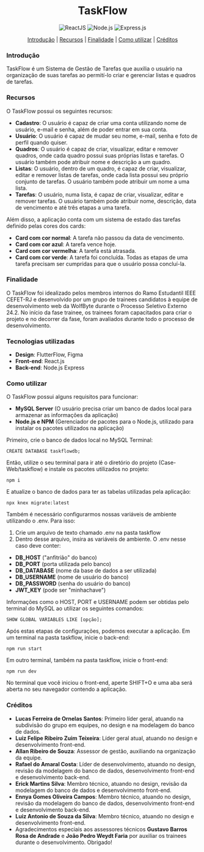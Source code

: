 <h1 align="center">TaskFlow</h1>
<p align="center">
  <img alt="ReactJS" src="https://img.shields.io/badge/React-61DAFB.svg?style=for-the-badge&logo=React&logoColor=black">
  <img alt="Node.js" src="https://img.shields.io/badge/Node.js-5FA04E.svg?style=for-the-badge&logo=nodedotjs&logoColor=white">
  <img alt="Express.js" src="https://img.shields.io/badge/Express-000000.svg?style=for-the-badge&logo=Express&logoColor=white">
  
</p>

<p align="center">
  <a href="#introdu%C3%A7%C3%A3o">Introdução</a> |
  <a href="#recursos">Recursos</a> |
  <a href="#finalidade">Finalidade</a> |
  <a href="#como-utilizar">Como utilizar</a> |
  <a href="#cr%C3%A9ditos">Créditos</a>
</p>

### Introdução

TaskFlow é um Sistema de Gestão de Tarefas que auxilia o usuário na organização de suas tarefas ao permití-lo criar e gerenciar listas e quadros de tarefas.

### Recursos

O TaskFlow possui os seguintes recursos:

- **Cadastro**: O usuário é capaz de criar uma conta utilizando nome de usuário, e-mail e senha, além de poder entrar em sua conta.
- **Usuário**: O usuário é capaz de mudar seu nome, e-mail, senha e foto de perfil quando quiser.
- **Quadros**: O usuário é capaz de criar, visualizar, editar e remover quadros, onde cada quadro possui suas próprias listas e tarefas. O usuário também pode atribuir nome e descrição a um quadro.
- **Listas**: O usuário, dentro de um quadro, é capaz de criar, visualizar, editar e remover listas de tarefas, onde cada lista possui seu próprio conjunto de tarefas. O usuário também pode atribuir um nome a uma lista.
- **Tarefas**: O usuário, numa lista, é capaz de criar, visualizar, editar e remover tarefas. O usuário também pode atribuir nome, descrição, data de vencimento e até três etapas a uma tarefa.

Além disso, a aplicação conta com um sistema de estado das tarefas definido pelas cores dos cards:
- **Card com cor normal**: A tarefa não passou da data de vencimento.
- **Card com cor azul**: A tarefa vence hoje.
- **Card com cor vermelha**: A tarefa está atrasada.
- **Card com cor verde**: A tarefa foi concluída. Todas as etapas de uma tarefa precisam ser cumpridas para que o usuário possa concluí-la.

### Finalidade

O TaskFlow foi idealizado pelos membros internos do Ramo Estudantil IEEE CEFET-RJ e desenvolvido por um grupo de trainees candidatos à equipe de desenvolvimento web da WolfByte durante o Processo Seletivo Externo 24.2. No início da fase trainee, os trainees foram capacitados para criar o projeto e no decorrer da fase, foram avaliados durante todo o processo de desenvolvimento.

### Tecnologias utilizadas
- **Design**: FlutterFlow, Figma
- **Front-end**: React.js
- **Back-end**: Node.js Express

### Como utilizar

O TaskFlow possui alguns requisitos para funcionar:
- **MySQL Server** (O usuário precisa criar um banco de dados local para armazenar as informações da aplicação)
- **Node.js e NPM** (Gerenciador de pacotes para o Node.js, utilizado para instalar os pacotes utilizados na aplicação)

Primeiro, crie o banco de dados local no MySQL Terminal:
```
CREATE DATABASE taskflowdb;
```
Então, utilize o seu terminal para ir até o diretório do projeto (Case-Web/taskflow) e instale os pacotes utilizados no projeto:
```
npm i
```
E atualize o banco de dados para ter as tabelas utilizadas pela aplicação:
```
npx knex migrate:latest
```
Também é necessário configurarmos nossas variáveis de ambiente utilizando o .env. Para isso:
1. Crie um arquivo de texto chamado .env na pasta taskflow
2. Dentro desse arquivo, insira as variáveis de ambiente. O .env nesse caso deve conter:
  - **DB_HOST** ("anfitrião" do banco)
  - **DB_PORT** (porta utilizada pelo banco)
  - **DB_DATABASE** (nome da base de dados a ser utilizada)
  - **DB_USERNAME** (nome de usuário do banco)
  - **DB_PASSWORD** (senha do usuário do banco)
  - **JWT_KEY** (pode ser "minhachave")

Informações como o HOST, PORT e USERNAME podem ser obtidas pelo terminal do MySQL ao utilizar os seguintes comandos:
  ```
  SHOW GLOBAL VARIABLES LIKE [opção];
  ```

Após estas etapas de configurações, podemos executar a aplicação.
Em um terminal na pasta taskflow, inicie o back-end:
```
npm run start
```
Em outro terminal, também na pasta taskflow, inicie o front-end:
```
npm run dev
```
No terminal que você iniciou o front-end, aperte SHIFT+O e uma aba será aberta no seu navegador contendo a aplicação.

### Créditos

- **Lucas Ferreira de Ornelas Santos**: Primeiro líder geral, atuando na subdivisão do grupo em equipes, no design e na modelagem do banco de dados.
- **Luiz Felipe Ribeiro Zuim Teixeira**: Líder geral atual, atuando no design e desenvolvimento front-end.
- **Allan Ribeiro de Souza**: Assessor de gestão, auxiliando na organização da equipe.
- **Rafael do Amaral Costa**: Líder de desenvolvimento, atuando no design, revisão da modelagem do banco de dados, desenvolvimento front-end e desenvolvimento back-end.
- **Erick Martins Silva**: Membro técnico, atuando no design, revisão da modelagem do banco de dados e desenvolvimento front-end.
- **Ennya Gomes Oliveira Campos**: Membro técnico, atuando no design, revisão da modelagem do banco de dados, desenvolvimento front-end e desenvolvimento back-end.
- **Luiz Antonio de Souza da Silva**: Membro técnico, atuando no design e desenvolvimento front-end.
- Agradecimentos especiais aos assessores técnicos **Gustavo Barros Rosa de Andrade** e **João Pedro Weydt Faria** por auxiliar os trainees durante o desenvolvimento. Obrigado!
